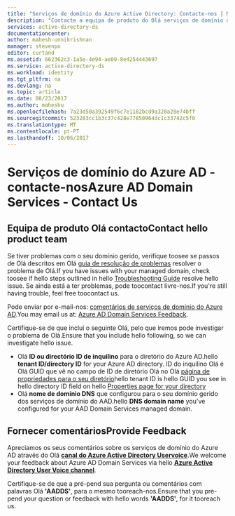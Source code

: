 ```yaml
---
title: "Serviços de domínio do Azure Active Directory: Contacte-nos | Microsoft Docs"
description: "Contacte a equipa de produto do Olá serviços de domínio do Azure AD"
services: active-directory-ds
documentationcenter: 
author: mahesh-unnikrishnan
manager: stevenpo
editor: curtand
ms.assetid: 662362c3-1a5e-4e94-ae09-8e4254443697
ms.service: active-directory-ds
ms.workload: identity
ms.tgt_pltfrm: na
ms.devlang: na
ms.topic: article
ms.date: 08/23/2017
ms.author: maheshu
ms.openlocfilehash: 7a23d50a392549f6c7e1182bcd9a328a28e74bff
ms.sourcegitcommit: 523283cc1b3c37c428e77850964dc1c33742c5f0
ms.translationtype: MT
ms.contentlocale: pt-PT
ms.lasthandoff: 10/06/2017
---
```

# <a name="azure-ad-domain-services---contact-us"></a><span data-ttu-id="c73af-103">Serviços de domínio do Azure AD - contacte-nos</span><span class="sxs-lookup"><span data-stu-id="c73af-103">Azure AD Domain Services - Contact Us</span></span>
## <a name="contact-hello-product-team"></a><span data-ttu-id="c73af-104">Equipa de produto Olá contacto</span><span class="sxs-lookup"><span data-stu-id="c73af-104">Contact hello product team</span></span>
<span data-ttu-id="c73af-105">Se tiver problemas com o seu domínio gerido, verifique toosee se passos de Olá descritos em Olá [guia de resolução de problemas](active-directory-ds-troubleshooting.md) resolver o problema de Olá.</span><span class="sxs-lookup"><span data-stu-id="c73af-105">If you have issues with your managed domain, check toosee if hello steps outlined in hello [Troubleshooting Guide](active-directory-ds-troubleshooting.md) resolve hello issue.</span></span> <span data-ttu-id="c73af-106">Se ainda está a ter problemas, pode toocontact livre-nos.</span><span class="sxs-lookup"><span data-stu-id="c73af-106">If you're still having trouble, feel free toocontact us.</span></span>

<span data-ttu-id="c73af-107">Pode enviar por e-mail-nos: [comentários de serviços de domínio do Azure AD](mailto:aaddsfb@microsoft.com).</span><span class="sxs-lookup"><span data-stu-id="c73af-107">You may email us at: [Azure AD Domain Services Feedback](mailto:aaddsfb@microsoft.com).</span></span>

<span data-ttu-id="c73af-108">Certifique-se de que inclui o seguinte Olá, pelo que iremos pode investigar o problema de Olá.</span><span class="sxs-lookup"><span data-stu-id="c73af-108">Ensure that you include hello following, so we can investigate hello issue.</span></span>

* <span data-ttu-id="c73af-109">Olá **ID ou directório ID de inquilino** para o diretório do Azure AD.</span><span class="sxs-lookup"><span data-stu-id="c73af-109">hello **tenant ID/directory ID** for your Azure AD directory.</span></span> <span data-ttu-id="c73af-110">ID do inquilino Olá é Olá GUID que vê no campo de ID de diretório Olá no Olá [página de propriedades para o seu diretório](https://ms.portal.azure.com/#blade/Microsoft_AAD_IAM/ActiveDirectoryMenuBlade/Properties)</span><span class="sxs-lookup"><span data-stu-id="c73af-110">hello tenant ID is hello GUID you see in hello directory ID field on hello [Properties page for your directory](https://ms.portal.azure.com/#blade/Microsoft_AAD_IAM/ActiveDirectoryMenuBlade/Properties)</span></span>
* <span data-ttu-id="c73af-111">Olá **nome de domínio DNS** que configurou para o seu domínio gerido dos serviços de domínio do AAD.</span><span class="sxs-lookup"><span data-stu-id="c73af-111">hello **DNS domain name** you've configured for your AAD Domain Services managed domain.</span></span>

## <a name="provide-feedback"></a><span data-ttu-id="c73af-112">Fornecer comentários</span><span class="sxs-lookup"><span data-stu-id="c73af-112">Provide Feedback</span></span>
<span data-ttu-id="c73af-113">Apreciamos os seus comentários sobre os serviços de domínio do Azure AD através do Olá  **[canal do Azure Active Directory Uservoice](https://feedback.azure.com/forums/169401-azure-active-directory/)**.</span><span class="sxs-lookup"><span data-stu-id="c73af-113">We welcome your feedback about Azure AD Domain Services via hello **[Azure Active Directory User Voice channel](https://feedback.azure.com/forums/169401-azure-active-directory/)**.</span></span>

<span data-ttu-id="c73af-114">Certifique-se de que a pré-pend sua pergunta ou comentários com palavras Olá **'AADDS'**, para o mesmo tooreach-nos.</span><span class="sxs-lookup"><span data-stu-id="c73af-114">Ensure that you pre-pend your question or feedback with hello words **'AADDS'**, for it tooreach us.</span></span>
